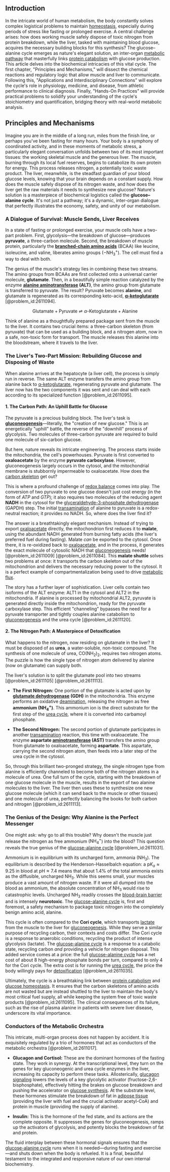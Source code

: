 ## Introduction
In the intricate world of human metabolism, the body constantly solves complex logistical problems to maintain [homeostasis](@article_id:142226), especially during periods of stress like fasting or prolonged exercise. A central challenge arises: how does working muscle safely dispose of toxic nitrogen from protein breakdown, while the liver, tasked with maintaining blood glucose, acquires the necessary building blocks for this synthesis? The glucose–alanine cycle emerges as nature's elegant solution, an inter-organ [metabolic pathway](@article_id:174403) that masterfully links [protein catabolism](@article_id:164980) with glucose production. This article delves into the biochemical intricacies of this vital cycle. The first chapter, "Principles and Mechanisms," will dissect the chemical reactions and regulatory logic that allow muscle and liver to communicate. Following this, "Applications and Interdisciplinary Connections" will explore the cycle's role in physiology, medicine, and disease, from athletic performance to clinical diagnosis. Finally, "Hands-On Practices" will provide practical problems to solidify your understanding of the cycle's stoichiometry and quantification, bridging theory with real-world metabolic analysis.

## Principles and Mechanisms

Imagine you are in the middle of a long run, miles from the finish line, or perhaps you've been fasting for many hours. Your body is a symphony of coordinated activity, and in these moments of metabolic stress, a particularly elegant conversation unfolds between two of its most important tissues: the working skeletal muscle and the generous liver. The muscle, burning through its local fuel reserves, begins to catabolize its own protein for energy. This process releases nitrogen, a potentially toxic waste product. The liver, meanwhile, is the steadfast guardian of your blood glucose levels, knowing that your brain depends on a constant supply. How does the muscle safely dispose of its nitrogen waste, and how does the liver get the raw materials it needs to synthesize new glucose? Nature's solution is a masterpiece of biochemical logistics called the **glucose–alanine cycle**. It's not just a pathway; it's a dynamic, inter-organ dialogue that perfectly illustrates the economy, safety, and unity of our metabolism.

### A Dialogue of Survival: Muscle Sends, Liver Receives

In a state of fasting or prolonged exercise, your muscle cells have a two-part problem. First, glycolysis—the breakdown of glucose—produces **pyruvate**, a three-carbon molecule. Second, the breakdown of muscle protein, particularly the **[branched-chain amino acids](@article_id:167356)** (BCAA) like leucine, isoleucine, and valine, liberates amino groups ($-\text{NH}_3^+$). The cell must find a way to deal with both.

The genius of the muscle's strategy lies in combining these two streams. The amino groups from BCAAs are first collected onto a universal carrier molecule, **glutamate**. Then, in a beautifully simple reaction catalyzed by the enzyme **[alanine aminotransferase](@article_id:175573) (ALT)**, the amino group from glutamate is transferred to pyruvate. The result? Pyruvate becomes **alanine**, and glutamate is regenerated as its corresponding keto-acid, **[α-ketoglutarate](@article_id:162351)** [@problem_id:2611094].

$$ \text{Glutamate} + \text{Pyruvate} \rightleftharpoons \alpha\text{-Ketoglutarate} + \text{Alanine} $$

Think of alanine as a thoughtfully prepared package sent from the muscle to the liver. It contains two crucial items: a three-carbon skeleton (from pyruvate) that can be used as a building block, and a nitrogen atom, now in a safe, non-toxic form for transport. The muscle releases this alanine into the bloodstream, where it travels to the liver.

### The Liver's Two-Part Mission: Rebuilding Glucose and Disposing of Waste

When alanine arrives at the hepatocyte (a liver cell), the process is simply run in reverse. The same ALT enzyme transfers the amino group from alanine back to [α-ketoglutarate](@article_id:162351), regenerating pyruvate and glutamate. The liver now has the two components it was sent and can deal with each according to its specialized function [@problem_id:2611095].

#### 1. The Carbon Path: An Uphill Battle for Glucose

The pyruvate is a precious building block. The liver's task is **[gluconeogenesis](@article_id:155122)**—literally, the "creation of new glucose." This is an energetically "uphill" battle, the reverse of the "downhill" process of glycolysis. Two molecules of three-carbon pyruvate are required to build one molecule of six-carbon glucose.

But here, nature reveals its intricate engineering. The process starts inside the mitochondria, the cell's powerhouses. Pyruvate is first converted to **oxaloacetate** by the enzyme **pyruvate carboxylase**. However, gluconeogenesis largely occurs in the cytosol, and the mitochondrial membrane is stubbornly impermeable to oxaloacetate. How does the [carbon skeleton](@article_id:146081) get out?

This is where a profound challenge of [redox balance](@article_id:166412) comes into play. The conversion of two pyruvate to one glucose doesn't just cost energy (in the form of $ATP$ and $GTP$); it also requires two molecules of the reducing agent **NADH** in the cytosol for the [glyceraldehyde-3-phosphate dehydrogenase](@article_id:173810) (GAPDH) step. The initial [transamination](@article_id:162991) of alanine to pyruvate is a redox-neutral reaction; it provides no NADH. So, where does the liver find it?

The answer is a breathtakingly elegant mechanism. Instead of trying to export [oxaloacetate](@article_id:171159) directly, the mitochondrion first reduces it to **malate**, using the abundant NADH generated from burning fatty acids (the liver's preferred fuel during fasting). Malate *can* be exported to the cytosol. Once there, it is re-oxidized back to [oxaloacetate](@article_id:171159), and in the process, it generates the exact molecule of cytosolic NADH that [gluconeogenesis](@article_id:155122) needs! [@problem_id:2611009] [@problem_id:2611084]. This **malate shuttle** solves two problems at once: it transports the carbon skeleton out of the mitochondrion and delivers the necessary reducing power to the cytosol. It is a perfect example of compartmentalization being used to drive [metabolic flux](@article_id:167732).

The story has a further layer of sophistication. Liver cells contain two isoforms of the ALT enzyme: ALT1 in the cytosol and ALT2 in the mitochondria. If alanine is processed by mitochondrial ALT2, pyruvate is generated directly inside the mitochondrion, ready for the pyruvate carboxylase step. This efficient "channeling" bypasses the need for a pyruvate transporter and tightly couples alanine catabolism to [gluconeogenesis](@article_id:155122) and the urea cycle [@problem_id:2611120].

#### 2. The Nitrogen Path: A Masterpiece of Detoxification

What happens to the nitrogen, now residing on glutamate in the liver? It must be disposed of as **urea**, a water-soluble, non-toxic compound. The synthesis of one molecule of urea, $\mathrm{CO(NH_2)_2}$, requires two nitrogen atoms. The puzzle is how the single type of nitrogen atom delivered by alanine (now on glutamate) can supply both.

The liver's solution is to split the glutamate pool into two streams [@problem_id:2611105] [@problem_id:2611113].

-   **The First Nitrogen:** One portion of the glutamate is acted upon by **[glutamate dehydrogenase](@article_id:170218) (GDH)** in the mitochondria. This enzyme performs an oxidative [deamination](@article_id:170345), releasing the nitrogen as free **ammonium ($\mathrm{NH_4^+}$)**. This ammonium ion is the direct substrate for the first step of the [urea cycle](@article_id:154332), where it is converted into carbamoyl phosphate.

-   **The Second Nitrogen:** The second portion of glutamate participates in another [transamination](@article_id:162991) reaction, this time with oxaloacetate. The enzyme **aspartate [aminotransferase](@article_id:171538) (AST)** transfers the amino group from glutamate to oxaloacetate, forming **aspartate**. This aspartate, carrying the second nitrogen atom, then feeds into a later step of the urea cycle in the cytosol.

So, through this brilliant two-pronged strategy, the single nitrogen type from alanine is efficiently channeled to become both of the nitrogen atoms in a molecule of urea. One full turn of the cycle, starting with the breakdown of one glucose molecule in the muscle, results in the export of two alanine molecules to the liver. The liver then uses these to synthesize one new glucose molecule (which it can send back to the muscle or other tissues) and one molecule of urea, perfectly balancing the books for both carbon and nitrogen [@problem_id:2611113].

### The Genius of the Design: Why Alanine is the Perfect Messenger

One might ask: why go to all this trouble? Why doesn't the muscle just release the nitrogen as free ammonium ($\mathrm{NH_4^+}$) into the blood? This question reveals the true genius of the [glucose-alanine cycle](@article_id:170773) [@problem_id:2611031].

Ammonium is in equilibrium with its uncharged form, ammonia ($\mathrm{NH_3}$). The equilibrium is described by the Henderson-Hasselbalch equation: a $\mathrm{p}K_a \approx 9.25$ in blood at $\mathrm{pH} \approx 7.4$ means that about $1.4\%$ of the total ammonia exists as the diffusible, uncharged $\mathrm{NH_3}$. While this seems small, your muscles produce a vast amount of nitrogen waste. If it were all dumped into the blood as ammonium, the absolute concentration of $\mathrm{NH_3}$ would rise to catastrophic levels. Uncharged $\mathrm{NH_3}$ readily crosses the [blood-brain barrier](@article_id:145889) and is intensely **neurotoxic**. The [glucose-alanine cycle](@article_id:170773) is, first and foremost, a safety mechanism to package toxic nitrogen into the completely benign amino acid, alanine.

This cycle is often compared to the **Cori cycle**, which transports [lactate](@article_id:173623) from the muscle to the liver for [gluconeogenesis](@article_id:155122). While they serve a similar purpose of recycling carbon, their contexts and costs differ. The Cori cycle is a response to anaerobic conditions, recycling the product of intense glycolysis (lactate). The [glucose-alanine cycle](@article_id:170773) is a response to a catabolic state, recycling carbon *and* providing a vehicle for nitrogen disposal. This added service comes at a price: the full [glucose-alanine cycle](@article_id:170773) has a net cost of about 8 high-energy phosphate bonds per turn, compared to only 4 for the Cori cycle. The extra cost is for running the [urea cycle](@article_id:154332), the price the body willingly pays for [detoxification](@article_id:169967) [@problem_id:2611035].

Ultimately, the cycle is a breathtaking link between [protein catabolism](@article_id:164980) and [glucose homeostasis](@article_id:148200). It ensures that the carbon skeletons of amino acids are not wasted but are instead shuttled to the liver to maintain the body's most critical fuel supply, all while keeping the system free of toxic waste products [@problem_id:2611095]. The clinical consequences of its failure, such as the rise of plasma alanine in patients with severe liver disease, underscore its vital importance.

### Conductors of the Metabolic Orchestra

This intricate, multi-organ process does not happen by accident. It is exquisitely regulated by a trio of hormones that act as conductors of the metabolic orchestra [@problem_id:2611017].

-   **Glucagon and Cortisol:** These are the dominant hormones of the fasting state. They work in synergy. At the transcriptional level, they turn on the genes for key gluconeogenic and urea cycle enzymes in the liver, increasing its capacity to perform these tasks. Allosterically, [glucagon signaling](@article_id:175879) lowers the levels of a key glycolytic activator (fructose-2,6-bisphosphate), effectively hitting the brakes on glucose breakdown and pushing the accelerator on [glucose synthesis](@article_id:170292). At the substrate level, these hormones stimulate the breakdown of fat in [adipose tissue](@article_id:171966) (providing the liver with fuel and the crucial activator acetyl-CoA) and protein in muscle (providing the supply of alanine).

-   **Insulin:** This is the hormone of the fed state, and its actions are the complete opposite. It suppresses the genes for gluconeogenesis, ramps up the activators of glycolysis, and potently blocks the breakdown of fat and protein.

The fluid interplay between these hormonal signals ensures that the [glucose-alanine cycle](@article_id:170773) runs when it is needed—during fasting and exercise—and shuts down when the body is refueled. It is a final, beautiful testament to the integrated and responsive nature of our own internal biochemistry.